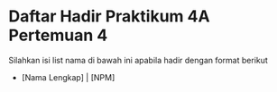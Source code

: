 # Daftar Hadir Praktikum 4A Pertemuan 4
Silahkan isi list nama di bawah ini apabila hadir dengan format berikut

- [Nama Lengkap] | [NPM]
